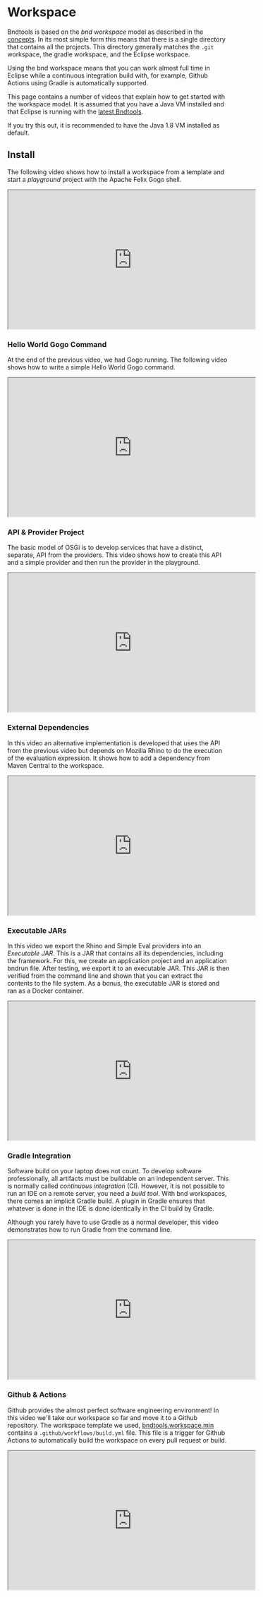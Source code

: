 ---
---

# Workspace

Bndtools is based on the _bnd workspace_ model as described in the [concepts](concepts.html). In its most simple form
this means that there is a single directory that contains all the projects. This directory generally matches
the `.git` workspace, the gradle workspace, and the Eclipse workspace.

Using the bnd workspace means that you can work almost full time in Eclipse while a continuous integration build
with, for example, Github Actions using Gradle is automatically supported.

This page contains a number of videos that explain how to get started with the workspace model. It is assumed 
that you have a Java VM installed and that Eclipse is running with the [latest Bndtools](installation.md).

If you try this out, it is recommended to have the Java 1.8 VM installed as default.

## Install

The following video shows how to install a workspace from a template and start a _playground_ project with the 
Apache Felix Gogo shell.

<iframe width="560" height="315" src="https://www.youtube.com/embed/N5pX01XTCBE" frameborder="1" allow="accelerometer; autoplay; encrypted-media; gyroscope; picture-in-picture" allowfullscreen></iframe>

### Hello World Gogo Command

At the end of the previous video, we had Gogo running. The following video shows how to write a simple Hello World 
Gogo command. 

<iframe width="560" height="315" src="https://www.youtube.com/embed/0Z7EklHaugg" frameborder="1" allow="accelerometer; autoplay; encrypted-media; gyroscope; picture-in-picture" allowfullscreen></iframe>

### API & Provider Project

The basic model of OSGi is to develop services that have a distinct, separate, API from the providers. This video shows
how to create this API and a simple provider and then run the provider in the playground.

<iframe width="560" height="315" src="https://www.youtube.com/embed/s-erxgdkjlk" frameborder="1" allow="accelerometer; autoplay; encrypted-media; gyroscope; picture-in-picture" allowfullscreen></iframe>

### External Dependencies

In this video an alternative implementation is developed that uses the API from the previous video but depends on
Mozilla Rhino to do the execution of the evaluation expression. It shows how to add a dependency from Maven
Central to the workspace.

<iframe width="560" height="315" src="https://www.youtube.com/embed/2lbDpldOn9I" frameborder="1" allow="accelerometer; autoplay; encrypted-media; gyroscope; picture-in-picture" allowfullscreen>
</iframe>

### Executable JARs

In this video we export the Rhino and Simple Eval providers into an _Executable JAR_. This is a JAR that contains all its
dependencies, including the framework. For this, we create an application project and an application bndrun file. After
testing, we export it to an executable JAR. This JAR is then verified from the command line and shown that you can
extract the contents to the file system. As a bonus, the executable JAR is stored and ran as a Docker container.

<iframe width="560" height="315" src="https://www.youtube.com/embed/QYEhlWmvcyU" frameborder="1" allow="accelerometer; autoplay; encrypted-media; gyroscope; picture-in-picture" allowfullscreen>
</iframe>
 
### Gradle Integration
 
Software build on your laptop does not count. To develop software professionally, all artifacts must be buildable on an independent server. This is normally called
_continuous integration_ (CI). However, it is not possible to run an IDE on a remote server, you need a _build tool_. With bnd workspaces, there comes an
implicit Gradle build. A plugin in Gradle ensures that whatever is done in the IDE is done identically in the CI build by Gradle.
 
Although you rarely have to use Gradle as a normal developer, this video demonstrates how to run Gradle from the command line.
 
<iframe width="560" height="315" src="https://www.youtube.com/embed/YtUVSJQ2gwE" frameborder="1" allow="accelerometer; autoplay; encrypted-media; gyroscope; picture-in-picture" allowfullscreen></iframe>
 
 
### Github & Actions

Github provides the almost perfect software engineering environment! In this video we'll take our workspace so far
and move it to a Github repository. The workspace template we used, [bndtools.workspace.min](https://github.com/bndtools/bndtools.workspace.min) 
contains a `.github/workflows/build.yml` file. This file is a trigger for Github Actions to automatically build the workspace
on every pull request or build.
 
<iframe width="560" height="315" src="https://www.youtube.com/embed/Xuz8vONIzPw" frameborder="1" allow="accelerometer; autoplay; encrypted-media; gyroscope; picture-in-picture" allowfullscreen></iframe>
 